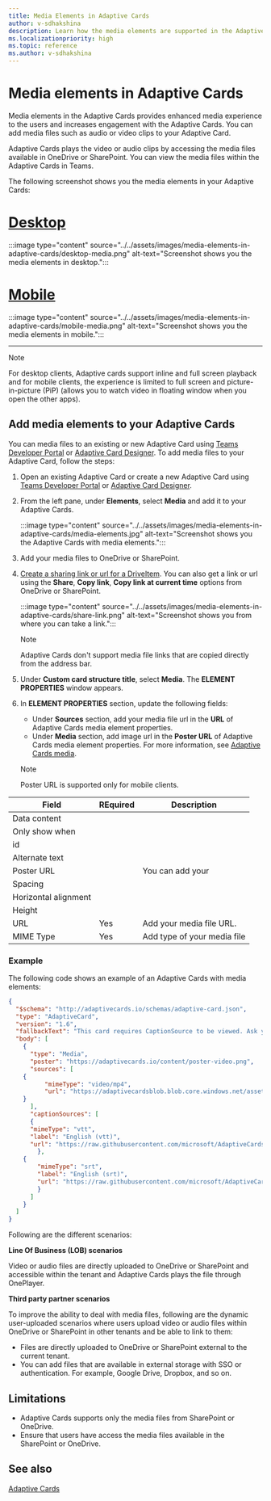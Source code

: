 ```yaml
---
title: Media Elements in Adaptive Cards
author: v-sdhakshina
description: Learn how the media elements are supported in the Adaptive Cards and support consumption directly within Teams Adaptive Cards.
ms.localizationpriority: high
ms.topic: reference
ms.author: v-sdhakshina
---
```


# Media elements in Adaptive Cards

Media elements in the Adaptive Cards provides enhanced media experience to the users and increases engagement with the Adaptive Cards. You can add media files such as audio or video clips to your Adaptive Card.

Adaptive Cards plays the video or audio clips by accessing the media files available in OneDrive or SharePoint. You can view the media files within the Adaptive Cards in Teams.

The following screenshot shows you the media elements in your Adaptive Cards:

# [Desktop](#tab/desktop)

:::image type="content" source="../../assets/images/media-elements-in-adaptive-cards/desktop-media.png" alt-text="Screenshot shows you the media elements in desktop.":::

# [Mobile](#tab/mobile)

:::image type="content" source="../../assets/images/media-elements-in-adaptive-cards/mobile-media.png" alt-text="Screenshot shows you the media elements in mobile.":::

---
> [!NOTE]
> For desktop clients, Adaptive cards support inline and full screen playback and for mobile clients, the experience is limited to full screen and picture-in-picture (PiP) (allows you to watch video in floating window when you open the other apps).

## Add media elements to your Adaptive Cards

You can media files to an existing or new Adaptive Card using [Teams Developer Portal](https://dev.teams.microsoft.com/cards) or [Adaptive Card Designer](https://adaptivecards.io/designer). To add media files to your Adaptive Card, follow the steps:

1. Open an existing Adaptive Card or create a new Adaptive Card using [Teams Developer Portal](https://dev.teams.microsoft.com/cards) or [Adaptive Card Designer](https://adaptivecards.io/designer).

1. From the left pane, under **Elements**, select **Media** and add it to your Adaptive Cards.

   :::image type="content" source="../../assets/images/media-elements-in-adaptive-cards/media-elements.jpg" alt-text="Screenshot shows you the Adaptive Cards with media elements.":::

1. Add your media files to OneDrive or SharePoint.

1. [Create a sharing link or url for a DriveItem](/graph/api/driveitem-createlink). You can also get a link or url using the **Share**, **Copy link**, **Copy link at current time** options from OneDrive or SharePoint.

   :::image type="content" source="../../assets/images/media-elements-in-adaptive-cards/share-link.png" alt-text="Screenshot shows you from where you can take a link.":::

    >[!NOTE]
    > Adaptive Cards don't support media file links that are copied directly from the address bar.

1. Under **Custom card structure title**, select **Media**. The **ELEMENT PROPERTIES** window appears.

1. In **ELEMENT PROPERTIES** section, update the following fields:

   * Under **Sources** section, add your media file url in the **URL** of Adaptive Cards media element properties.
   * Under **Media** section, add image url in the **Poster URL** of Adaptive Cards media element properties. For more information, see [Adaptive Cards media](https://adaptivecards.io/explorer/Media.html).

    >[!NOTE]
    > Poster URL is supported only for mobile clients.

|Field|REquired|Description|
|---|---|---|
|Data content|||
|Only show when|||
|id|||
|Alternate text|||
|Poster URL||You can add your |
|Spacing|||
|Horizontal alignment|||
|Height|||
|URL|Yes|Add your media file URL.|
|MIME Type|Yes|Add type of your media file|

### Example

The following code shows an example of an Adaptive Cards with media elements:

```json
{
  "$schema": "http://adaptivecards.io/schemas/adaptive-card.json",
  "type": "AdaptiveCard",
  "version": "1.6",
  "fallbackText": "This card requires CaptionSource to be viewed. Ask your platform to update to Adaptive Cards v1.6 for this and more!",
  "body": [
    {
      "type": "Media",
      "poster": "https://adaptivecards.io/content/poster-video.png",
      "sources": [
    {
          "mimeType": "video/mp4",
          "url": "https://adaptivecardsblob.blob.core.windows.net/assets/AdaptiveCardsOverviewVideo.mp4"
    }
      ],
      "captionSources": [
      {
      "mimeType": "vtt",
      "label": "English (vtt)",
      "url": "https://raw.githubusercontent.com/microsoft/AdaptiveCards/5ac07e8adb8d7dcd7480973321e57d279d1f7d2c/assets/ProductVideoSubtitles.vtt"
        },
    {
        "mimeType": "srt",
        "label": "English (srt)",
        "url": "https://raw.githubusercontent.com/microsoft/AdaptiveCards/da2eb4ad4de60d14b37decc062d3952da9dbb790/assets/ProductVideoSubtitles.srt"
        }
      ]
    }
  ]
}

```

Following are the different scenarios:

**Line Of Business (LOB) scenarios**

Video or audio files are directly uploaded to OneDrive or SharePoint and accessible within the tenant and Adaptive Cards plays the file through OnePlayer.

**Third party partner scenarios**

To improve the ability to deal with media files, following are the dynamic user-uploaded scenarios where users upload video or audio files within OneDrive or SharePoint in other tenants and be able to link to them:

* Files are directly uploaded to OneDrive or SharePoint external to the current tenant.
* You can add files that are available in external storage with SSO or authentication. For example, Google Drive, Dropbox, and so on.

## Limitations

* Adaptive Cards supports only the media files from SharePoint or OneDrive.
* Ensure that users have access the media files available in the SharePoint or OneDrive.

## See also

[Adaptive Cards](cards-reference.md#adaptive-card)
